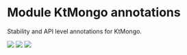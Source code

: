 # Module KtMongo annotations

Stability and API level annotations for KtMongo.

<a href="https://search.maven.org/search?q=g:%22dev.opensavvy.ktmongo%22%20AND%20a:%22annotations%22"><img src="https://img.shields.io/maven-central/v/dev.opensavvy.ktmongo/annotations.svg?label=Maven%20Central"></a>
<a href="https://opensavvy.dev/open-source/stability.html"><img src="https://badgen.net/static/Stability/experimental/purple"></a>
<a href="https://javadoc.io/doc/dev.opensavvy.ktmongo/annotations"><img src="https://badgen.net/static/Other%20versions/javadoc.io/blue"></a>
